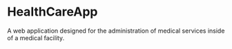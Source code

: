 # HealthCareApp
A web application designed for the administration of medical services inside of a medical facility.
